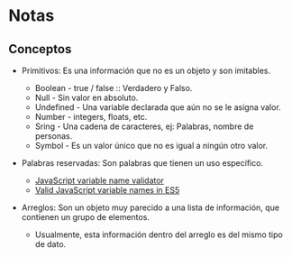 # Notas

## Conceptos

* Primitivos: Es una información que no es un objeto y son imitables. 
  
  * Boolean - true / false :: Verdadero y Falso.
  * Null - Sin valor en absoluto.
  * Undefined - Una variable declarada que aún no se le asigna valor.
  * Number - integers, floats, etc.
  * Sring - Una cadena de caracteres, ej: Palabras, nombre de personas.
  * Symbol - Es un valor único que no es igual a ningún otro valor.

* Palabras reservadas: Son palabras que tienen un uso específico.
  
  * [JavaScript variable name validator](https://mothereff.in/js-variables#%E0%B2%A0_%E0%B2%A0)
  * [Valid JavaScript variable names in ES5](https://mathiasbynens.be/notes/javascript-identifiers)

* Arreglos: Son un objeto muy parecido a una lista de información, que contienen un grupo de elementos.
  
  * Usualmente, esta información dentro del arreglo es del mismo tipo de dato.
